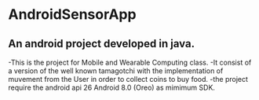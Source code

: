 # AndroidSensorApp
An android project developed in java.
---
-This is the project for Mobile and Wearable Computing class.
-It consist of a version of the well known tamagotchi with the implementation of muvement from the
User in order to collect coins to buy food.
-the project require the android api 26 Android 8.0 (Oreo) as mimimum SDK.
